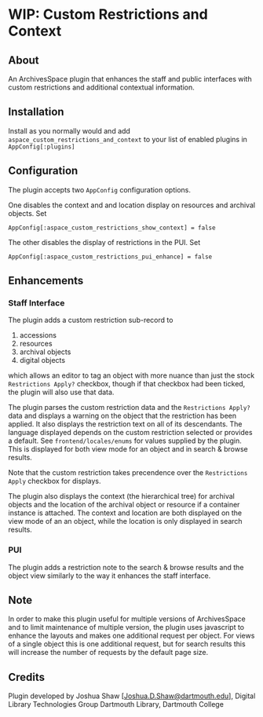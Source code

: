 # WIP: Custom Restrictions and Context

## About

An ArchivesSpace plugin that enhances the staff and public interfaces with
custom restrictions and additional contextual information.

## Installation

Install as you normally would and add `aspace_custom_restrictions_and_context` to
your list of enabled plugins in `AppConfig[:plugins]`

## Configuration

The plugin accepts two `AppConfig` configuration options. 

One disables the context and and location display on resources and archival objects. Set
```
AppConfig[:aspace_custom_restrictions_show_context] = false
```

The other disables the display of restrictions in the PUI. Set
```
AppConfig[:aspace_custom_restrictions_pui_enhance] = false
```

## Enhancements

### Staff Interface

The plugin adds a custom restriction sub-record to

1. accessions
1. resources
1. archival objects
1. digital objects

which allows an editor to tag an object with more nuance than just the stock
`Restrictions Apply?` checkbox, though if that checkbox had been ticked, the plugin
will also use that data.

The plugin parses the custom restriction data and the `Restrictions Apply?` data and displays
a warning on the object that the restriction has been applied. It also displays the restriction text
on all of its descendants. The language displayed depends on the custom restriction selected or 
provides a default. See `frontend/locales/enums` for values supplied by the plugin. This is
displayed for both view mode for an object and in search & browse results.

Note that the custom restriction takes precendence over the `Restrictions Apply` checkbox for displays.

The plugin also displays the context (the hierarchical tree) for archival objects and the location
of the archival object or resource if a container instance is attached. The context and location
are both displayed on the view mode of an an object, while the location is only displayed in search results.

### PUI

The plugin adds a restriction note to the search & browse results and the object view similarly to the way it
enhances the staff interface.

## Note

In order to make this plugin useful for multiple versions of ArchivesSpace and to limit maintenance of
multiple version, the plugin uses javascript to enhance the layouts and makes one additional request per object.
For views of a single object this is one additional request, but for search results this will increase the
number of requests by the default page size.

## Credits

Plugin developed by Joshua Shaw [Joshua.D.Shaw@dartmouth.edu], Digital Library Technologies Group
Dartmouth Library, Dartmouth College
